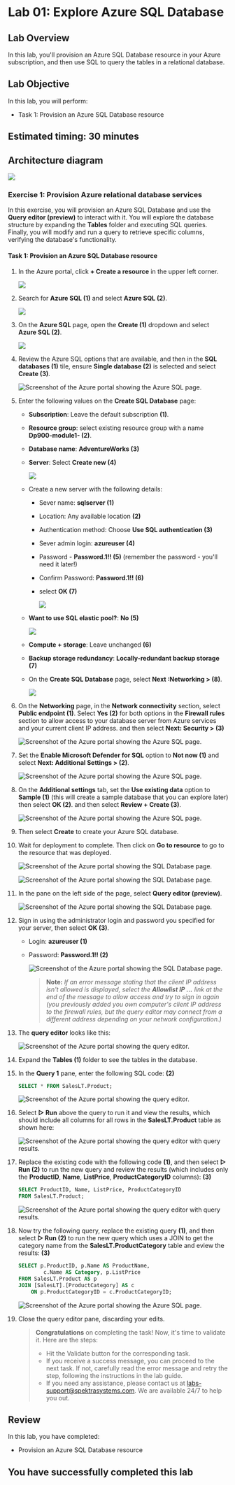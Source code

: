 # Lab 01: Explore Azure SQL Database

## Lab Overview

In this lab, you'll provision an Azure SQL Database resource in your Azure subscription, and then use SQL to query the tables in a relational database. 

## Lab Objective

In this lab, you will perform:

+ Task 1: Provision an Azure SQL Database resource

## Estimated timing: 30 minutes

## Architecture diagram

![](images/sc900module1.png)

### Exercise 1: Provision Azure relational database services

In this exercise, you will provision an Azure SQL Database and use the **Query editor (preview)** to interact with it. You will explore the database structure by expanding the **Tables** folder and executing SQL queries. Finally, you will modify and run a query to retrieve specific columns, verifying the database's functionality.

#### Task 1: Provision an Azure SQL Database resource

1. In the Azure portal, click **+ Create a resource** in the upper left corner.

   ![](images/dp1.png)

1. Search for **Azure SQL (1)** and select **Azure SQL (2)**.

   ![](images/dp2.png)

1. On the **Azure SQL** page, open the **Create (1)** dropdown and select **Azure SQL (2)**.

   ![](images/dp3.png)
    
1. Review the Azure SQL options that are available, and then in the  **SQL databases (1)**  tile, ensure  **Single database (2)** is selected and select  **Create (3)**.
    
    ![Screenshot of the Azure portal showing the Azure SQL page.](images/dp-4.png)
    
1. Enter the following values on the  **Create SQL Database**  page:
    
    - **Subscription**: Leave the default subscription **(1)**.
    - **Resource group**: select existing resource group with a name **Dp900-module1-<inject key="DeploymentID" enableCopy="false"/> (2)**.
    - **Database name**:  **AdventureWorks (3)**
    - **Server**: Select  **Create new (4)** 

      ![](images/dp5.png)    
    
    - Create a new server with the following details:
    
        - Sever name: **sqlserver<inject key="DeploymentID" enableCopy="false"/> (1)** 
        - Location: Any available location **(2)**
        - Authentication method: Choose **Use SQL authentication (3)**
        - Sever admin login: **azureuser (4)** 
        - Password - **Password.1!! (5)** (remember the password - you'll need it later!)
        - Confirm Password: **Password.1!! (6)**
        - select **OK (7)**

          ![](images/dp6.png)

    - **Want to use SQL elastic pool?**:  **No (5)**

      ![](images/dp-7.png)

    - **Compute + storage**: Leave unchanged **(6)**
    - **Backup storage redundancy**:  **Locally-redundant backup storage (7)**
    - On the  **Create SQL Database**  page, select  **Next :Networking > (8)**.

      ![](images/dp8.png)

1. On the **Networking**  page, in the  **Network connectivity**  section, select  **Public endpoint (1)**. Select  **Yes (2)**  for both options in the  **Firewall rules**  section to allow access to your database server from Azure services and your current client IP address. and then select  **Next: Security > (3)**  

    ![Screenshot of the Azure portal showing the Azure SQL page.](images/dp9.png)

1. Set the  **Enable Microsoft Defender for SQL**  option to  **Not now (1)** and select  **Next: Additional Settings > (2)**.  

    ![Screenshot of the Azure portal showing the Azure SQL page.](images/dp10.png)

1. On the **Additional settings**  tab, set the  **Use existing data**  option to  **Sample (1)**  (this will create a sample database that you can explore later) then select **OK (2)**. and then select  **Review + Create (3)**.

    ![Screenshot of the Azure portal showing the Azure SQL page.](images/dp11.png)

1. Then select  **Create**  to create your Azure SQL database.
    
1. Wait for deployment to complete. Then click on **Go to resource** to go to the resource that was deployed. 
    
    ![Screenshot of the Azure portal showing the SQL Database page.](images/dp12.png)

    ![Screenshot of the Azure portal showing the SQL Database page.](images/dp13.png)    
     
1. In the pane on the left side of the page, select  **Query editor (preview)**.

    ![Screenshot of the Azure portal showing the SQL Database page.](images/dp14.png)

1. Sign in using the administrator login and password you specified for your server, then select **OK (3)**.

    - Login: **azureuser (1)**
    - Password: **Password.1!! (2)**  

      ![Screenshot of the Azure portal showing the SQL Database page.](images/dp15.png)    
    
       >**Note:** _If an error message stating that the client IP address isn't allowed is displayed, select the  **Allowlist IP ...**  link at the end of the message to allow access and try to sign in again (you previously added you own computer's client IP address to the firewall rules, but the query editor may connect from a different address depending on your network configuration.)_
    
1. The **query editor** looks like this:
    
   ![Screenshot of the Azure portal showing the query editor.](images//query-editor.png)
    
1. Expand the  **Tables (1)**  folder to see the tables in the database.
    
1. In the  **Query 1**  pane, enter the following SQL code: **(2)**

    ```sql
    SELECT * FROM SalesLT.Product;
    ```

   ![Screenshot of the Azure portal showing the query editor.](images/dp16.png)    
    
1. Select  **▷ Run**  above the query to run it and view the results, which should include all columns for all rows in the  **SalesLT.Product**  table as shown here:
    
     ![Screenshot of the Azure portal showing the query editor with query results.](images/dp17.png)
     
1. Replace the existing code with the following code **(1)**, and then select **&#9655; Run (2)** to run the new query and review the results (which includes only the **ProductID**, **Name**, **ListPrice**, **ProductCategoryID** columns): **(3)**

    ```sql
    SELECT ProductID, Name, ListPrice, ProductCategoryID
    FROM SalesLT.Product;
    ```

     ![Screenshot of the Azure portal showing the query editor with query results.](images/dp18.png)    

1. Now try the following query, replace the existing query **(1)**, and then select **&#9655; Run (2)** to run the new query which uses a JOIN to get the category name from the **SalesLT.ProductCategory** table and eview the results: **(3)**

    ```sql
    SELECT p.ProductID, p.Name AS ProductName,
            c.Name AS Category, p.ListPrice
    FROM SalesLT.Product AS p
    JOIN [SalesLT].[ProductCategory] AS c
        ON p.ProductCategoryID = c.ProductCategoryID;
    ```

    ![Screenshot of the Azure portal showing the Azure SQL page.](images/dp-19.png)

1. Close the query editor pane, discarding your edits.
  
    > **Congratulations** on completing the task! Now, it's time to validate it. Here are the steps:
    > - Hit the Validate button for the corresponding task.
    > - If you receive a success message, you can proceed to the next task. If not, carefully read the error message and retry the step, following the instructions in the lab guide.
    > - If you need any assistance, please contact us at labs-support@spektrasystems.com. We are available 24/7 to help you out.

    <validation step="7f10f2bd-f82a-4e4f-8fae-b31a8c7902df" />

## Review
In this lab, you have completed:
- Provision an Azure SQL Database resource
  
## You have successfully completed this lab
